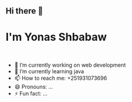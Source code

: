 ## Hi there 👋
<h1> I'm Yonas Shbabaw</h1></br>


- 🔭 I’m currently working on web development
- 🌱 I’m currently learning java
- 📫 How to reach me: +251931073696
- 😄 Pronouns: ...
- ⚡ Fun fact: ...

